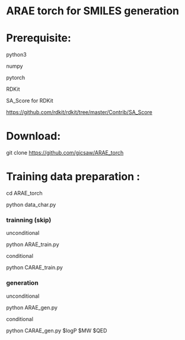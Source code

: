# ARAE torch for SMILES generation


# Prerequisite:

python3

numpy

pytorch 

RDKit

SA_Score for RDKit

https://github.com/rdkit/rdkit/tree/master/Contrib/SA_Score

# Download:

git clone https://github.com/gicsaw/ARAE_torch


# Training data preparation :
cd ARAE_torch

python data_char.py

### trainning (skip)

unconditional

python ARAE_train.py 

conditional 

python CARAE_train.py 

### generation 

unconditional

python ARAE_gen.py 

conditional

python CARAE_gen.py $logP $MW $QED

